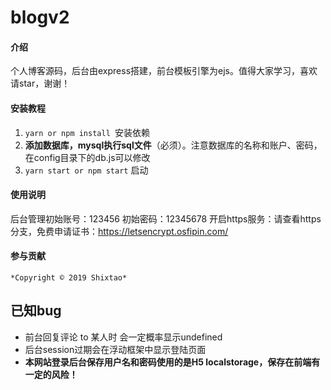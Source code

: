 # blogv2

#### 介绍
个人博客源码，后台由express搭建，前台模板引擎为ejs。值得大家学习，喜欢请star，谢谢！

#### 安装教程

1.  `yarn or npm install `安装依赖
2.  **添加数据库，mysql执行sql文件**（必须）。注意数据库的名称和账户、密码，在config目录下的db.js可以修改
3.  `yarn start or npm start` 启动

#### 使用说明

  后台管理初始账号：123456 初始密码：12345678
  开启https服务：请查看https分支，免费申请证书：https://letsencrypt.osfipin.com/

#### 参与贡献

    *Copyright © 2019 Shixtao*

## 已知bug
+   前台回复评论 to 某人时 会一定概率显示undefined
+   后台session过期会在浮动框架中显示登陆页面
+    **本网站登录后台保存用户名和密码使用的是H5 localstorage，保存在前端有一定的风险！** 

